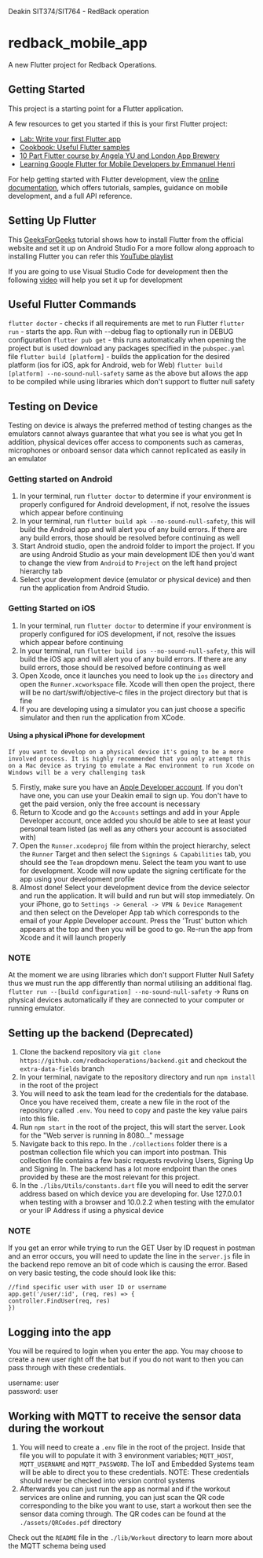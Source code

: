 Deakin SIT374/SIT764 - RedBack operation

# redback_mobile_app

A new Flutter project for Redback Operations.

## Getting Started

This project is a starting point for a Flutter application.

A few resources to get you started if this is your first Flutter project:

- [Lab: Write your first Flutter app](https://docs.flutter.dev/get-started/codelab)
- [Cookbook: Useful Flutter samples](https://docs.flutter.dev/cookbook)
- [10 Part Flutter course by Angela YU and London App Brewery](https://www.linkedin.com/learning/flutter-part-01-introduction?trk=learning-topics_learning-search-card_search-card&upsellOrderOrigin=default_guest_learning)
- [Learning Google Flutter for Mobile Developers by Emmanuel Henri](https://www.linkedin.com/learning/learning-google-flutter-for-mobile-developers?trk=learning-course_related-content-card&upsellOrderOrigin=default_guest_learning)

For help getting started with Flutter development, view the
[online documentation](https://docs.flutter.dev/), which offers tutorials,
samples, guidance on mobile development, and a full API reference.

## Setting Up Flutter

This [GeeksForGeeks](https://www.geeksforgeeks.org/how-to-install-flutter-on-windows/) tutorial shows how to install Flutter from the official website and set it up on Android Studio
For a more follow along approach to installing Flutter you can refer this [YouTube playlist](https://www.youtube.com/watch?v=lkUj76YSMhQ&list=PLMQAFLQy-nKfhqpyh5bNvrt_R23U9LMvx&index=3)

If you are going to use Visual Studio Code for development then the following [video](https://www.youtube.com/watch?v=vBgCgHBMR3c) will help you set it up for development

## Useful Flutter Commands

`flutter doctor` - checks if all requirements are met to run Flutter
`flutter run` - starts the app. Run with --debug flag to optionally run in DEBUG configuration
`flutter pub get` - this runs automatically when opening the project but is used download any packages specified in the `pubspec.yaml` file
`flutter build [platform]` - builds the application for the desired platform (ios for iOS, apk for Android, web for Web)
`flutter build [platform] --no-sound-null-safety` same as the above but allows the app to be compiled while using libraries which don't support to flutter null safety

## Testing on Device

Testing on device is always the preferred method of testing changes as the emulators cannot always guarantee that what you see is what you get
In addition, physical devices offer access to components such as cameras, microphones or onboard sensor data which cannot replicated as easily in an emulator

### Getting started on Android

1. In your terminal, run `flutter doctor` to determine if your environment is properly configured for Android development, if not, resolve the issues which appear before continuing
2. In your terminal, run `flutter build apk --no-sound-null-safety`, this will build the Android app and will alert you of any build errors. If there are any build errors, those should be resolved before continuing as well
3. Start Android studio, open the android folder to import the project. If you are using Android Studio as your main development IDE then you'd want to change the view from `Android` to `Project` on the left hand project hierarchy tab
4. Select your development device (emulator or physical device) and then run the application from Android Studio.

### Getting Started on iOS

1. In your terminal, run `flutter doctor` to determine if your environment is properly configured for iOS development, if not, resolve the issues which appear before continuing
2. In your terminal, run `flutter build ios --no-sound-null-safety`, this will build the iOS app and will alert you of any build errors. If there are any build errors, those should be resolved before continuing as well
3. Open Xcode, once it launches you need to look up the `ios` directory and open the `Runner.xcworkspace` file. Xcode will then open the project, there will be no dart/swift/objective-c files in the project directory but that is fine
4. If you are developing using a simulator you can just choose a specific simulator and then run the application from XCode.

#### Using a physical iPhone for development

    If you want to develop on a physical device it's going to be a more involved process. It is highly recommended that you only attempt this on a Mac device as trying to emulate a Mac environment to run Xcode on Windows will be a very challenging task

5. Firstly, make sure you have an [Apple Developer account](https://developer.apple.com/). If you don't have one, you can use your Deakin email to sign up. You don't have to get the paid version, only the free account is necessary
6. Return to Xcode and go the `Accounts` settings and add in your Apple Developer account, once added you should be able to see at least your personal team listed (as well as any others your account is associated with)
7. Open the `Runner.xcodeproj` file from within the project hierarchy, select the `Runner` Target and then select the `Signings & Capabilities` tab, you should see the `Team` dropdown menu. Select the team you want to use for development. Xcode will now update the signing certificate for the app using your development profile
8. Almost done! Select your development device from the device selector and run the application. It will build and run but will stop immediately. On your iPhone, go to `Settings -> General -> VPN & Device Management` and then select on the Developer App tab which corresponds to the email of your Apple Developer account. Press the 'Trust' button which appears at the top and then you will be good to go. Re-run the app from Xcode and it will launch properly

### NOTE  

At the moment we are using libraries which don't support Flutter Null Safety thus we must run the app differently than normal utilising an additional flag.  
`flutter run --[build configuration] --no-sound-null-safety` -> Runs on physical devices automatically if they are connected to your computer or running emulator.

## Setting up the backend (Deprecated)

1. Clone the backend repository via `git clone https://github.com/redbackoperations/backend.git` and checkout the `extra-data-fields` branch
2. In your terminal, navigate to the repository directory and run `npm install` in the root of the project
3. You will need to ask the team lead for the credentials for the database. Once you have received them, create a new file in the root of the repository called `.env`. You need to copy and paste the key value pairs into this file.
4. Run `npm start` in the root of the project, this will start the server. Look for the "Web server is running in 8080..." message
5. Navigate back to this repo. In the `./collections` folder there is a postman collection file which you can import into postman. This collection file contains a few basic requests revolving Users, Signing Up and Signing In. The backend has a lot more endpoint than the ones provided by these are the most relevant for this project.
6. In the `./libs/Utils/constants.dart` file you will need to edit the server address based on which device you are developing for. Use 127.0.0.1 when testing with a browser and 10.0.2.2 when testing with the emulator or your IP Address if using a physical device

### NOTE

If you get an error while trying to run the GET User by ID request in postman and an error occurs, you will need to update the line in the `server.js` file in the backend repo remove an bit of code which is causing the error. Based on very basic testing, the code should look like this:

```
//find specific user with user ID or username
app.get('/user/:id', (req, res) => {
controller.FindUser(req, res)
})
```

## Logging into the app

You will be required to login when you enter the app. You may choose to create a new user right off the bat but if you do not want to then you can pass through with these credentials.

username: user  
password: user

## Working with MQTT to receive the sensor data during the workout

1. You will need to create a `.env` file in the root of the project. Inside that file you will to populate it with 3 environment variables; `MQTT_HOST`, `MQTT_USERNAME` and `MQTT_PASSWORD`. The IoT and Embedded Systems team will be able to direct you to these credentials. NOTE: These credentials should never be checked into version control systems
2. Afterwards you can just run the app as normal and if the workout services are online and running, you can just scan the QR code corresponding to the bike you want to use, start a workout then see the sensor data coming through. The QR codes can be found at the `./assets/QRCodes.pdf` directory  

Check out the `README` file in the `./lib/Workout` directory to learn more about the MQTT schema being used
